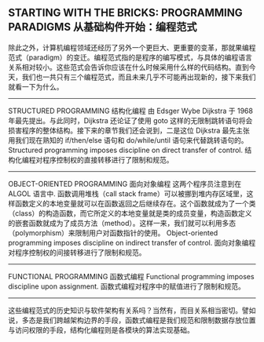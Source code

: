##  STARTING WITH THE BRICKS: PROGRAMMING PARADIGMS 从基础构件开始：编程范式     
除此之外，计算机编程领域还经历了另外一个更巨大、更重要的变革，那就果编程范式（paradigm）的变迁。编程范式指的是程序的编写模式，与具体的编程语言关系相对较小。这些范式会告诉你应该在什么时候采用什么样的代码结构。直到今天，我们也一共只有三个编程范式，而且未来几乎不可能再出现新的，接下来我们就看一下为什么。      
<hr>
STRUCTURED PROGRAMMING 结构化编程      
由 Edsger Wybe Dijkstra 于 1968 年最先提出。与此同时，Dijkstra 还论证了使用 goto 这样的无限制跳转语句将会损害程序的整体结构。接下来的章节我们还会说到，二是这位 Dijkstra 最先主张用我们现在熟知的 if/then/else 语句和 do/while/until 语句来代替跳转语句的。     
Structured programming imposes discipline on direct transfer of control.    
结构化编程对程序控制权的直接转移进行了限制和规范。    

<hr>   
OBJECT-ORIENTED PROGRAMMING 面向对象编程     
这两个程序员注意到在 ALGOL 语言中. 函数调用堆栈（call stack frame）可以被挪到堆内存区域里，这样函数定义的本地变量就可以在函数返回之后继续存在。这个函数就成为了一个类（class）的构造函数，而它所定义的本地变量就是类的成员变量，构造函数定义的嵌套函数就成为了成员方法（method）。这样一来，我们就可以利用多态（polymorphism）来限制用户对函数指针的使用。     
Object-oriented programming imposes discipline on indirect transfer of control.     
面向对象编程对程序控制权的间接转移进行了限制和规范。     

<hr>    
FUNCTIONAL PROGRAMMING 函数式编程     
Functional programming imposes discipline upon assignment.    
函数式编程对程序中的赋值进行了限制和规范。     

<hr>    
这些编程范式的历史知识与软件架构有关系吗？当然有，而目关系相当密切。譬如说，多态是我们跨越架构边界的手段，函数式编程是我们规范和限制数据存放位置与访问权限的手段，结构化编程则是各模块的算法实现基础。      






